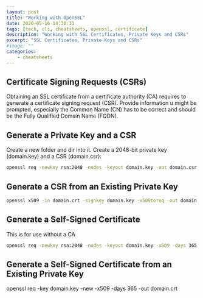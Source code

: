 ```yaml
---
layout: post
title: "Working with OpenSSL"
date: 2020-05-16 14:30:31
tags: [tech, cli, cheatsheets, openssl, certificate]
description: "Working with SSL Certificates, Private Keys and CSRs"
excerpt: "SSL Certificates, Private Keys and CSRs"
#image: ""
categories:
    - cheatsheets
---
```


## Certificate Signing Requests (CSRs)
Obtaining an SSL certificate from a certificate authority (CA) requires to generate a certificate signing request (CSR). Provide information u might be prompted, especially the Common Name (CN) has to be correct and should be the Fully Qualified Domain Name (FQDN).

## Generate a Private Key and a CSR
Create a new folder and dir into it. Create a 2048-bit private key (domain.key) and a CSR (domain.csr):
```bash
openssl req -newkey rsa:2048 -nodes -keyout domain.key -out domain.csr
```

## Generate a CSR from an Existing Private Key
```bash
openssl x509 -in domain.crt -signkey domain.key -x509toreq -out domain.csr
```

## Generate a Self-Signed Certificate
This is for use without a CA
```bash
openssl req -newkey rsa:2048 -nodes -keyout domain.key -x509 -days 365 -out domain.crt
```

## Generate a Self-Signed Certificate from an Existing Private Key
openssl req -key domain.key -new -x509 -days 365 -out domain.crt

